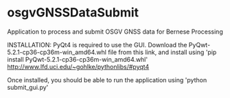 # osgvGNSSDataSubmit
Application to process and submit OSGV GNSS data for Bernese Processing

INSTALLATION:
PyQt4 is required to use the GUI.
Download the PyQwt-5.2.1-cp36-cp36m-win_amd64.whl file from this link, and install using 'pip install PyQwt-5.2.1-cp36-cp36m-win_amd64.whl'
http://www.lfd.uci.edu/~gohlke/pythonlibs/#pyqt4

Once installed, you should be able to run the application using 'python submit_gui.py'